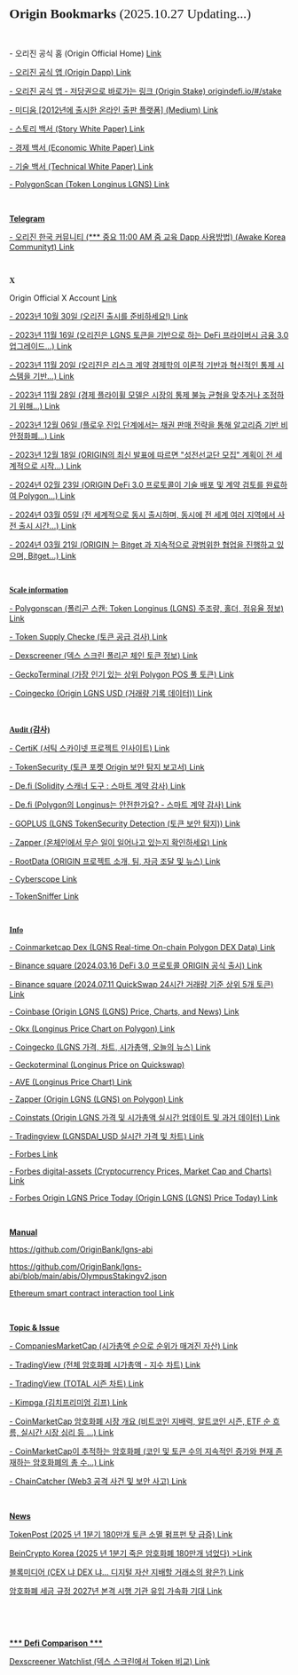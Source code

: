 </head>
<h1 style="margin: 0.0px 0.0px 16.1px 0.0px; font: 24.0px Times; -webkit-text-stroke: #000000"><span class="s1"><strong>Origin Bookmarks </strong>(2025.10.27 Updating...)<strong></strong></span></h1>
<p class="p2">&nbsp;</p>
<p class="p2">- 오리진 공식 홈 (Origin Official Home) <a href="https://originworld.org/">Link</span></p>
<p class="p2">- 오리진 공식 앱 (Origin Dapp) <a href="https://originworld.org/">Link</span></p>
<p class="p2">- 오리진 공식 앱 - 저당권으로 바로가는 링크 (Origin Stake) <a href="https://origindefi.io/#/stake">origindefi.io/#/stake</span></p>
<p class="p2">- 미디움 [2012년에 출시한 온라인 출판 플랫폼] (Medium) <a href="https://originworld.medium.com/">Link</span></p>
<p class="p2">- 스토리 백서 (Story White Paper) <a href="https://origin-3.gitbook.io/origin-fearless-contract">Link</span></p>
<p class="p2">- 경제 백서 (Economic White Paper) <a href="https://origin-3.gitbook.io/origin-eternal-protocol">Link</span></p>
<p class="p2">- 기술 백서 (Technical White Paper) <a href="https://origin-5.gitbook.io/anubis-free-reels">Link</span></p>
<p class="p2">- PolygonScan (Token Longinus LGNS) <a href="https://polygonscan.com/token/0xeB51D9A39AD5EEF215dC0Bf39a8821ff804A0F01#balances">Link</span></p>
<p class="p2"></span><br></p>
<p class="p2"><b>Telegram</b><b></b></span></p>
<p class="p2">- 오리진 한국 커뮤니티 (*** 중요 11:00 AM 줌 교육 Dapp 사용방법) (Awake Korea Communityt) <a href="https://t.me/+i7ysEedPAuVmZjJl">Link</a></span></p>
<p class="p2"></span><br></p>
<h3 style="margin: 0.0px 0.0px 14.0px 0.0px; font: 14.0px Times; -webkit-text-stroke: #000000"><span class="s1"><b>X</b><b></b></span></h3>
<p class="p2">Origin Official X Account <a href="https://x.com/SaluteOrigin"><span class="s7">Link</span></p>
<p class="p2">- 2023년 10월 30일 (오리진 출시를 준비하세요!) <a href="https://x.com/SaluteOrigin/status/1718888173244453181">Link</span></p>
<p class="p2">- 2023년 11월 16일 (오리진은 LGNS 토큰을 기반으로 하는 DeFi 프라이버시 금융 3.0 업그레이드…) <a href="https://x.com/SaluteOrigin/status/1724922219682242967">Link</span></p>
<p class="p2">- 2023년 11월 20일 (오리진은 리스크 계약 경제학의 이론적 기반과 혁신적인 통제 시스템을 기반…) <a href="https://x.com/SaluteOrigin/status/1726316443355304088">Link</span></p>
<p class="p2">- 2023년 11월 28일 (경제 플라이휠 모델은 시장의 통제 불능 균형을 맞추거나 조정하기 위해…) <a href="https://x.com/SaluteOrigin/status/1729505194268872716">Link</span></p>
<p class="p2">- 2023년 12월 06일 (플로우 진입 단계에서는 채권 판매 전략을 통해 알고리즘 기반 비안정화폐…) <a href="https://x.com/SaluteOrigin/status/1732117082962264266">Link</span></p>
<p class="p2">- 2023년 12월 18일 (ORIGIN의 최신 발표에 따르면 "성전선교단 모집" 계획이 전 세계적으로 시작…) <a href="https://x.com/SaluteOrigin/status/1736676123986301263">Link</span></p>
<p class="p2">- 2024년 02월 23일 (ORIGIN DeFi 3.0 프로토콜이 기술 배포 및 계약 검토를 완료하여 Polygon…) <a href="https://x.com/SaluteOrigin/status/1760955559581474907">Link</span></p>
<p class="p2">- 2024년 03월 05일 (전 세계적으로 동시 출시하며, 동시에 전 세계 여러 지역에서 사전 출시 시간…) <a href="https://x.com/SaluteOrigin/status/1764958425757458591">Link</span></p>
<p class="p2">- 2024년 03월 21일 (ORIGIN 는 Bitget 과 지속적으로 광범위한 협업을 진행하고 있으며, Bitget…) <a href="https://x.com/SaluteOrigin/status/1770771929172935011">Link</span></p>
<p class="p2"></span><br></p>
<h3 style="margin: 0.0px 0.0px 14.0px 0.0px; font: 14.0px Times; -webkit-text-stroke: #000000"><span class="s1"><b>Scale information</b><b></b></span></h3>
<p class="p2">- Polygonscan (폴리곤 스캔: Token Longinus (LGNS) 주조량, 홀더, 점유율 정보) <a href="https://polygonscan.com/token/0xeB51D9A39AD5EEF215dC0Bf39a8821ff804A0F01#balances">Link</span></p>
<p class="p2">- Token Supply Checke (토큰 공급 검사) <a href="https://polygonscan.com/tokencheck-tool">Link</span></p>
<p class="p2">- Dexscreener (덱스 스크린 폴리곤 체인 토큰 정보) <a href="https://dexscreener.com/polygon">Link</span></p>
<p class="p2">- GeckoTerminal (가장 인기 있는 상위 Polygon POS 풀 토큰) <a href="https://www.geckoterminal.com/ko/polygon_pos/pools">Link</span></p>
<p class="p2">- Coingecko (Origin LGNS USD (거래량 기록 데이터)) <a href="https://www.coingecko.com/ko/%EC%BD%94%EC%9D%B8/origin-lgns/historical_data">Link</span></p>
<p class="p2"></span><br></p>
<h3 style="margin: 0.0px 0.0px 14.0px 0.0px; font: 14.0px Times; -webkit-text-stroke: #000000"><span class="s1"><b>Audit (감사)</b><b></b></span></h3>
<p class="p2">- CertiK (서틱 스카이넷 프로젝트 인사이트) <a href="https://skynet.certik.com/ko/projects/origin#code-security">Link</span></p>
<p class="p2">- TokenSecurity (토큰 포켓 Origin 보안 탐지 보고서) <a href="https://tokensecurity.tptool.pro/?locale=en&amp;utm_source=tokenpocket#/?address=0xeb51d9a39ad5eef215dc0bf39a8821ff804a0f01&amp;ns=ethereum&amp;chain_id=137&amp;blockchain_id=18">Link</span></p>
<p class="p2">- De.fi (Solidity 스캐너 도구 : 스마트 계약 감사) <a href="https://de.fi/scanner">Link</span></p>
<p class="p2">- De.fi (Polygon의 Longinus는 안전한가요? - 스마트 계약 감사) <a href="https://de.fi/scanner/contract/0xeb51d9a39ad5eef215dc0bf39a8821ff804a0f01?chainId=plg">Link</span></p>
<p class="p2">- GOPLUS (LGNS TokenSecurity Detection (토큰 보안 탐지)) <a href="https://gopluslabs.io/token-security/137/0xeb51d9a39ad5eef215dc0bf39a8821ff804a0f01">Link</span></p>
<p class="p2">- Zapper (온체인에서 무슨 일이 일어나고 있는지 확인하세요) <a href="https://zapper.xyz/?trendingType=trending">Link</span></p>
<p class="p2">- RootData (ORIGIN 프로젝트 소개, 팀, 자금 조달 및 뉴스) <a href="https://ko.rootdata.com/Projects/detail/ORIGIN?k=MTU5NTY%3D">Link</span></p>
<p class="p2">- Cyberscope <a href="https://www.cyberscope.io/cyberscan?chainId=137&amp;address=0xeb51d9a39ad5eef215dc0bf39a8821ff804a0f01#security">Link</span></p>
<p class="p2">- TokenSniffer <a href="https://tokensniffer.com/token/poly/0xeb51d9a39ad5eef215dc0bf39a8821ff804a0f01">Link</span></p>
<p class="p2"></span><br></p>
<h3 style="margin: 0.0px 0.0px 14.0px 0.0px; font: 14.0px Times; -webkit-text-stroke: #000000"><span class="s1"><b>Info</b><b></b></span></h3>
<p class="p2">- Coinmarketcap Dex (LGNS Real-time On-chain Polygon DEX Data) <a href="https://dex.coinmarketcap.com/token/polygon/0xeb51d9a39ad5eef215dc0bf39a8821ff804a0f01/">Link</span></p>
<p class="p2">- Binance square (2024.03.16 DeFi 3.0 프로토콜 ORIGIN 공식 출시) <a href="https://www.binance.com/en/square/post/03-16-2024-defi-3-0-origin-5466478430618?ref=527648310&amp;utm_campaign=app_share_link&amp;utm_source=telegram">Link</span></p>
<p class="p2">- Binance square (2024.07.11 QuickSwap 24시간 거래량 기준 상위 5개 토큰) <a href="https://www.binance.com/en/square/post/10617615368202">Link</span></p>
<p class="p2">- Coinbase (Origin LGNS (LGNS) Price, Charts, and News) <a href="https://www.coinbase.com/price/origin-lgns">Link</span></p>
<p class="p2">- Okx (Longinus Price Chart on Polygon) <a href="https://web3.okx.com/token/polygon/0xeb51d9a39ad5eef215dc0bf39a8821ff804a0f01">Link</span></p>
<p class="p2">- Coingecko (LGNS 가격, 차트, 시가총액, 오늘의 뉴스) <a href="https://www.coingecko.com/ko/%EC%BD%94%EC%9D%B8/origin-lgns">Link</span></p>
<p class="p2">- Geckoterminal (Longinus Price on Quickswap) <a href="https://www.geckoterminal.com/polygon_pos/pools/0x882df4b0fb50a229c3b4124eb18c759911485bfb"></span></p>
<p class="p2">- AVE (Longinus Price Chart) <a href="https://ave.ai/token/0xeb51d9a39ad5eef215dc0bf39a8821ff804a0f01-polygon?from=Home">Link</span></p>
<p class="p2">- Zapper (Origin LGNS (LGNS) on Polygon) <a href="https://zapper.xyz/token/polygon/0xeb51d9a39ad5eef215dc0bf39a8821ff804a0f01/LGNS/details?tab=overview">Link</span></p>
<p class="p2">- Coinstats (Origin LGNS 가격 및 시가총액 실시간 업데이트 및 과거 데이터) <a href="https://coinstats.app/ko/coins/origin-lgns/">Link</span></p>
<p class="p2">- Tradingview (LGNSDAI_USD 실시간 가격 및 차트) <a href="https://kr.tradingview.com/symbols/LGNSDAI_882DF4.USD/?asset=base&amp;exchange=QUICKSWAP&amp;timeframe=ALL">Link</span></p>
<p class="p2">- Forbes <a href="https://www.forbes.com/">Link</span></p>
<p class="p2">- Forbes digital-assets (Cryptocurrency Prices, Market Cap and Charts) <a href="https://www.forbes.com/digital-assets/crypto-prices/?page=142&amp;sh=553595112478">Link</span></p>
<p class="p2">- Forbes Origin LGNS Price Today (Origin LGNS (LGNS) Price Today) <a href="https://www.forbes.com/digital-assets/assets/origin-lgns-lgns/">Link</span></p>
<p class="p2"></span><br></p>
<p class="p2"><b>Manual</b><b></b></span></p>
<p class="p2"><a href="https://github.com/OriginBank/lgns-abi">https://github.com/OriginBank/lgns-abi</span></p>
<p class="p2"><a href="https://github.com/OriginBank/lgns-abi/blob/main/abis/OlympusStakingv2.json">https://github.com/OriginBank/lgns-abi/blob/main/abis/OlympusStakingv2.json</span></p>
<p class="p2">Ethereum smart contract interaction tool <a href="https://ethereum-smart-contract-interaction-tool.vercel.app/">Link</span></p>
<p class="p2"></span><br></p>
<p class="p2"><b>Topic & Issue</b><b></b></span></p>
<p class="p2">- CompaniesMarketCap (시가총액 순으로 순위가 매겨진 자산) <a href="https://companiesmarketcap.com/assets-by-market-cap/#google_vignette">Link</span></p>
<p class="p2">- TradingView (전체 암호화폐 시가총액 - 지수 차트) <a href="https://kr.tradingview.com/symbols/TOTAL/?timeframe=60M">Link</span></p>
<p class="p2">- TradingView (TOTAL 시즌 차트) <a href="https://kr.tradingview.com/symbols/TOTAL/seasonals/">Link</span></p>
<p class="p2">- Kimpga (김치프리미엄 김프) <a href="https://kimpga.com/">Link</span></p>
<p class="p2">- CoinMarketCap 암호화폐 시장 개요 (비트코인 ​​지배력, 알트코인 시즌, ETF 순 흐름, 실시간 시장 심리 등 …) <a href="https://coinmarketcap.com/charts/">Link</span></p>
<p class="p2">- CoinMarketCap이 추적하는 암호화폐 (코인 및 토큰 수의 지속적인 증가와 현재 존재하는 암호화폐의 총 수…) <a href="https://coinmarketcap.com/charts/number-of-cryptocurrencies-tracked/">Link</span></p>
<p class="p2">- ChainCatcher (Web3 공격 사건 및 보안 사고) <a href="https://www.chaincatcher.com/ko/special/152">Link</span></p>
<p class="p2"></span><br></p>
<p class="p2"><b>News</b><b></b></span></p>
<p class="p2">TokenPost (2025 년 1분기 180만개 토큰 소멸 펌프펀 탓 급증) <a href="https://www.tokenpost.kr/news/cryptocurrency/244186">Link</span></p>
<p class="p2">BeinCrypto Korea (2025 년 1분기 죽은 암호화폐 180만개 넘었다) <a href="https://kr.beincrypto.com/base-news/108942/">>Link</span></p>
<p class="p2">블록미디어 (CEX 냐 DEX 냐… 디지털 자산 지배할 거래소의 왕은?) <a href="https://www.blockmedia.co.kr/archives/921759#google_vignette">Link</span></p>
<p class="p2">암호화폐 세금 규정 2027년 본격 시행 기관 유입 가속화 기대 <a href="https://news.zum.com/articles/99398575/%EC%95%94%ED%98%B8%ED%99%94%ED%8F%90-%EC%84%B8%EA%B8%88-%EA%B7%9C%EC%A0%95-carf-2027%EB%85%84-%EB%B3%B8%EA%B2%A9-%EC%8B%9C%ED%96%89-%EA%B8%B0%EA%B4%80-%EC%9C%A0%EC%9E%85-%EA%B0%80%EC%86%8D%ED%99%94-%EA%B8%B0%EB%8C%80">Link</span><br></p>
<p class="p2"></span><br></p>
<p class="p2"></span><br></p>
<p class="p2"><b>*** Defi Comparison ***</b><b></b></span></p>
<p class="p2">Dexscreener Watchlist (덱스 스크린에서 Token 비교) <a href="https://dexscreener.com/watchlist/6iRoDDvcilBZKz5pRHbH">Link</span></p>
</body>

